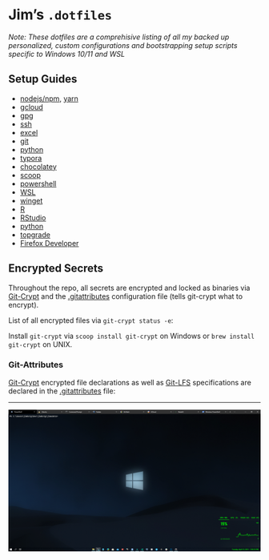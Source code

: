 # Jim’s `.dotfiles`

*Note: These dotfiles are a comprehisive listing of all my backed up personalized, custom configurations and bootstrapping setup scripts specific to Windows 10/11 and WSL*

## Setup Guides

- [nodejs/npm](./nodejs/), [yarn](yarn/)
- [gcloud](./gcloud/)
- [gpg](./gpg/)
- [ssh](./ssh/)
- [excel](./excel/)
- [git](./git/)
- [python](./python/)
- [typora](./typora/)
- [chocolatey](./chocolatey)
- [scoop](./scoop/)
- [powershell](./powershell/)
- [WSL](./wsl/)
- [winget](./winget/)
- [R](./R/)
- [RStudio](./rstudio/)
- [python](./python/)
- [topgrade](./topgrade/)
- [Firefox Developer](./firefox/)

## Encrypted Secrets

Throughout the repo, all secrets are encrypted and locked as binaries via [Git-Crypt](https://github.com/AGWA/git-crypt) and the [.gitattributes](.gitattributes) configuration file (tells git-crypt what to encrypt).

List of all encrypted files via `git-crypt status -e`:

Install `git-crypt` via `scoop install git-crypt` on Windows or `brew install git-crypt` on UNIX.

### Git-Attributes

[Git-Crypt](https://github.com/AGWA/git-crypt) encrypted file declarations as well as [Git-LFS](https://git-lfs.github.com/) specifications are declared in the [.gitattributes](./.gitattributes) file:

<!-- MARKDOWN-AUTO-DOCS:START (CODE:src=./.gitattributes)> -->
<!-- The below code snippet is automatically added from ./.gitattributes -->

<!-- MARKDOWN-AUTO-DOCS:END -->

***

![terminal-screenshot](./windows-terminal/screenshot.png)
